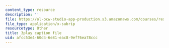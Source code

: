 ```yaml
---
content_type: resource
description: ''
file: https://ol-ocw-studio-app-production.s3.amazonaws.com/courses/res-6-012-introduction-to-probability-spring-2018/afcc53e460d46e81eac89ef76ea78ccc_9QJt03983Gg.srt
file_type: application/x-subrip
resourcetype: Other
title: 3play caption file
uid: afcc53e4-60d4-6e81-eac8-9ef76ea78ccc
---
```

